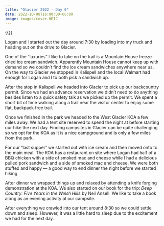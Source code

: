 ```yaml
---
title: "Glacier 2022 - Day 0"
date: 2022-10-08T16:00:00-06:00
image: images/cover.HEIC
---
```


{{<post-img src="images/1.HEIC" caption="our tent at the KOA">}}

Logan and I started out the day around 7:30 by loading into my truck and heading out on the drive to Glacier.

One of the “luxuries” I like to take on the trail is a Mountain House freeze dried ice cream sandwich. Apparently Mountain House cannot keep up with demand so we couldn’t find the ice cream sandwiches anywhere near us. On the way to Glacier we stopped in Kalispell and the local Walmart had enough for Logan and I to both pick a sandwich up.

After the stop in Kalispell we headed into Glacier to pick up our backcountry permit. Since we had an advance reservation we didn’t need to do anything besides listen to a quick safety talk as we picked up the permit. We spent a short bit of time walking along a trail near the visitor center to enjoy some flat, backpack free trail.

Once we finished in the park we headed to the West Glacier KOA a few miles away. We had a tent site reserved to spend the night at before starting our hike the next day. Finding campsites in Glacier can be quite challenging so we opt for the KOA as it is a nice campground and is only a few miles from the park.

For our “last supper” we started out with ice cream and then moved onto to the main meal. The KOA has a restaurant on site where Logan had half of a BBQ chicken with a side of smoked mac and cheese while I had a delicious pulled pork sandwich and a side of smoked mac and cheese. We were both stuffed and happy — a good way to end dinner the night before we started hiking.

After dinner we wrapped things up and relaxed by attending a knife forging demonstration at the KOA. We also started on our book for the trip: _Deep Country: Five Years in the Welsh Hills_ by Neil Ansell. We like to take a book along as an evening activity at our campsite.

After everything we crawled into our tent around 8:30 so we could settle down and sleep. However, it was a little hard to sleep due to the excitement we had for the next day.
